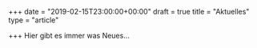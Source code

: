 +++
date = "2019-02-15T23:00:00+00:00"
draft = true
title = "Aktuelles"
type = "article"

+++
Hier gibt es immer was Neues...
